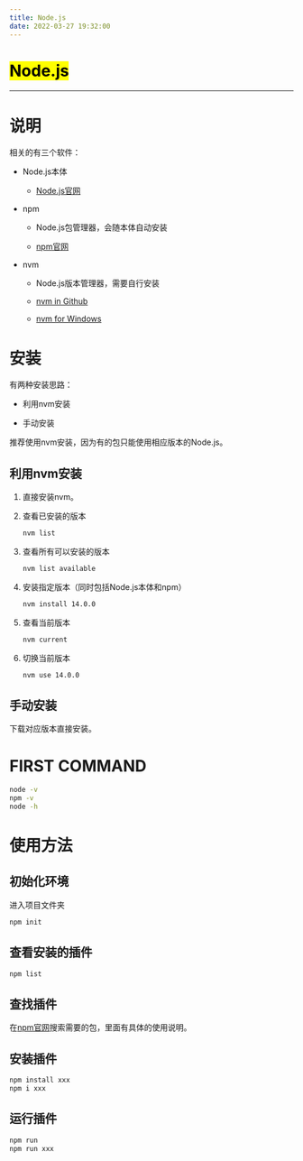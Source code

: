 ```yaml
---
title: Node.js
date: 2022-03-27 19:32:00
---
```


# <mark>Node.js</mark>

---

# 说明

相关的有三个软件：

- Node.js本体
  
  - [Node.js官网](https://nodejs.org/)

- npm
  
  - Node.js包管理器，会随本体自动安装
  
  - [npm官网](https://www.npmjs.com/)

- nvm
  
  - Node.js版本管理器，需要自行安装
  
  - [nvm in Github](https://github.com/nvm-sh/nvm)
  
  - [nvm for Windows](https://github.com/coreybutler/nvm-windows)

# 安装

有两种安装思路：

- 利用nvm安装

- 手动安装

推荐使用nvm安装，因为有的包只能使用相应版本的Node.js。

## 利用nvm安装

1. 直接安装nvm。

2. 查看已安装的版本
   
   ```bash
   nvm list
   ```

3. 查看所有可以安装的版本
   
   ```bash
   nvm list available
   ```

4. 安装指定版本（同时包括Node.js本体和npm）
   
   ```bash
   nvm install 14.0.0
   ```

5. 查看当前版本
   
   ```bash
   nvm current
   ```

6. 切换当前版本
   
   ```bash
   nvm use 14.0.0
   ```

## 手动安装

下载对应版本直接安装。

# FIRST COMMAND

```bash
node -v
npm -v
node -h
```

# 使用方法

## 初始化环境

进入项目文件夹

```bash
npm init
```

## 查看安装的插件

```bash
npm list
```

## 查找插件

在[npm官网](http://www.npmjs.com/)搜索需要的包，里面有具体的使用说明。

## 安装插件

```bash
npm install xxx
npm i xxx
```

## 运行插件

```bash
npm run
npm run xxx
```